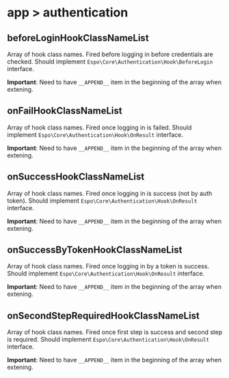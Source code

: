 # app > authentication

## beforeLoginHookClassNameList

Array of hook class names. Fired before logging in before credentials are checked. Should implement `Espo\Core\Authentication\Hook\BeforeLogin` interface.

**Important**: Need to have `__APPEND__` item in the beginning of the array when extening.

## onFailHookClassNameList

Array of hook class names. Fired once logging in is failed. Should implement `Espo\Core\Authentication\Hook\OnResult` interface.

**Important**: Need to have `__APPEND__` item in the beginning of the array when extening.

## onSuccessHookClassNameList

Array of hook class names. Fired once logging in is success (not by auth token). Should implement `Espo\Core\Authentication\Hook\OnResult` interface.

**Important**: Need to have `__APPEND__` item in the beginning of the array when extening.

## onSuccessByTokenHookClassNameList

Array of hook class names. Fired once logging in by a token is success. Should implement `Espo\Core\Authentication\Hook\OnResult` interface.

**Important**: Need to have `__APPEND__` item in the beginning of the array when extening.

## onSecondStepRequiredHookClassNameList

Array of hook class names. Fired once first step is success and second step is required. Should implement `Espo\Core\Authentication\Hook\OnResult` interface.

**Important**: Need to have `__APPEND__` item in the beginning of the array when extening.
